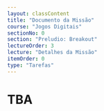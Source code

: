 ```yaml
---
layout: classContent
title: "Documento da Missão"
course: "Jogos Digitais"
sectionNo: 0
section: "Preludio: Breakout"
lectureOrder: 3
lecture: "Detalhes da Missão"
itemOrder: 0
type: "Tarefas"
---
```


# TBA